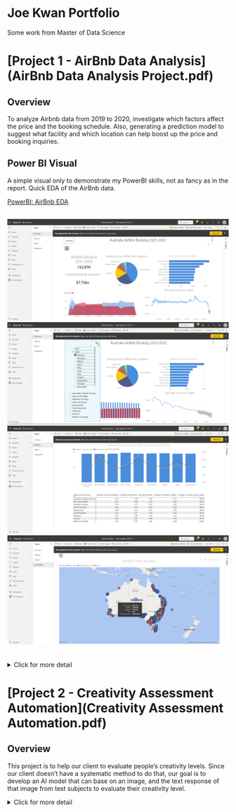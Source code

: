 # Joe Kwan Portfolio
Some work from Master of Data Science 

# [Project 1 - AirBnb Data Analysis](AirBnb Data Analysis Project.pdf)

## Overview
To analyze Airbnb data from 2019 to 2020, investigate which factors affect the price and the booking schedule. Also, generating a prediction model to suggest what facility and which location can help boost up the price and booking inquiries.

## Power BI Visual
A simple visual only to demonstrate my PowerBI skills, not as fancy as in the report.
Quick EDA of the AirBnb data.

<a href="https://drive.google.com/file/d/1o4JyFWo128lpGd-4jVszbJQN6Owd8KI3/view?usp=sharing">PowerBI: AirBnb EDA</a>

<br />
<img src="images/powerBI1.png" alt="PowerBI" width="640"/>
<img src="images/powerBI2.png" alt="PowerBI" width="640"/>
<img src="images/powerBI3.png" alt="PowerBI" width="640"/>
<img src="images/powerBI4.png" alt="PowerBI" width="640"/>
<br />
<br /><br />



<details>
  
  <summary>Click for more detail</summary>

## Task
- Use R to do data cleaning and manipulation, clustering, and correlation test to isolate necessary feature.
- Use NLP and SVM to build a regression model, identify what feature affects the renting price, and build a prediction model.
- Use Tableau and R markdown for reporting.

## Notes
As the only one in the team who has 10 years of coding experience, I handle a bit more coding than others.
The whole team design what features we need for analysis/prediction, and I help with coding. 
Each of us involved all the K-mean clustering, Regression model, analysis, and visualization. 
I work a bit more on NLP/SVM.

## Preview
<img src="images/cluster.png" alt="k-mean cluster" width="640"/>
<img src="images/map.png" alt="heatmap" width="400"/>
<img src="images/corr.png" alt="correlation matrix" width="400"/>
<img src="images/sentiments.png" alt="nlp sentiment" width="400"/>
<img src="images/cloud.png" alt="word cloud" width="400"/>
<img src="images/svm1.png" alt="svm" width="400"/>
<img src="images/svm2.png" alt="svm" width="400"/>
<img src="images/svm3.png" alt="svm" width="680"/>

</details>



# [Project 2 - Creativity Assessment Automation](Creativity Assessment Automation.pdf)

## Overview
This project is to help our client to evaluate people’s creativity levels. Since our client doesn’t have a systematic method to do that, our goal is to develop an AI model that can base on an image, and the text response of that image from test subjects to evaluate their creativity level.

<details>
  <summary>Click for more detail</summary>
  
  
## Task
- Use GCP Vision to analyze images and identify necessary information.
- Use R, NLP to analyze images and text data for establishing data features to train prediction models.
- Use Beayson Network to build DAG for understanding cause and effect and the probabilities of data features.
- Build prediction model using Beayson Network.
- Use Tableau and R markdown for reporting.

## Notes
There are only 2 people with coding experience including me in this team, hence we handle most of the heavy coding tasks.
The other coder handles research of neural networks and provides some help for other teammates.
I mainly develop API for image analysis and also decide features using Beayson network. 
In the end, I come up with various valuable features using Beayson network and create a useful prediction model which brings a HD to the team. 

## Preview
<img src="images/bar.png" alt="creativity lvel" width="400"/>
<img src="images/feat corr.png" alt="features" width="400"/>
<img src="images/cloud_p2.png" alt="word cloud" width="400"/>
<img src="images/dag.png" alt="dag" width="400"/>
<img src="images/model_comparison.png" alt="model comparasion" width="600"/>

## Code
- [R - Bayesian Network Analysis.Rmd](code/R - Bayesian Network Analysis.Rmd)
- [Python - image_analysis.py](code/Python - image_analysis.py)
- [Python - calculate_similarity.py](code/Python - calculate_similarity.py)
  
</details>
